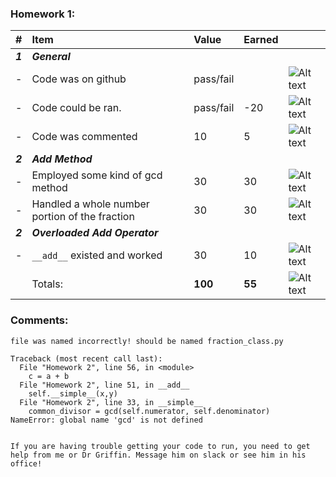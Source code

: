 ### Homework 1:
| #       | Item                                                       | Value       | Earned   |                |
|:--------|:-----------------------------------------------------------|:------------|:---------|:---------------|
| ***1*** | ***General***                                              |             |          |                |
| -       | Code was on github                                         | pass/fail   |          | ![Alt text][1] |
| -       | Code could be ran.                                         | pass/fail   |    -20   | ![Alt text][2] |
| -       | Code was commented                                         |    10       |    5    | ![Alt text][2] |
| ***2*** | ***Add Method***                                           |             |          |                |
| -       | Employed some kind of gcd method                           |    30       |    30    | ![Alt text][1] |
| -       | Handled a whole number portion of the fraction             |    30       |    30    | ![Alt text][1] |
| ***2*** | ***Overloaded Add Operator***                              |             |          |                |
| -       | `__add__` existed and worked                               |    30       |    10    | ![Alt text][3] |
|         | Totals:                                                    | **100**     |  **55** | ![Alt text][2] |

### Comments:
```
file was named incorrectly! should be named fraction_class.py 

Traceback (most recent call last):
  File "Homework 2", line 56, in <module>
    c = a + b
  File "Homework 2", line 51, in __add__
    self.__simple__(x,y)
  File "Homework 2", line 33, in __simple__
    common_divisor = gcd(self.numerator, self.denominator)
NameError: global name 'gcd' is not defined


If you are having trouble getting your code to run, you need to get help from me or Dr Griffin. Message him on slack or see him in his office! 
```

[1]: http://f.cl.ly/items/3E231i211n2E042B1U3K/right.png  "Correct"
[2]: http://f.cl.ly/items/2X473C1Q1F2x3S1E4231/wrong.gif  "Incorrect"
[3]: http://f.cl.ly/items/1A0d2Q1J1N1u0C3g0C1s/null.gif  "Errors"
